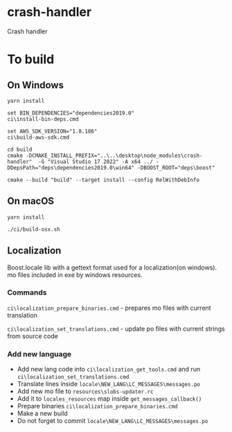 # crash-handler
Crash handler 

# To build 
## On Windows 
```
yarn install 

set BIN_DEPENDENCIES="dependencies2019.0"
ci\install-bin-deps.cmd

set AWS_SDK_VERSION="1.8.186"
ci\build-aws-sdk.cmd

cd build 
cmake -DCMAKE_INSTALL_PREFIX="..\..\desktop\node_modules\crash-handler"  -G "Visual Studio 17 2022" -A x64 ../ -DDepsPath="deps\dependencies2019.0\win64" -DBOOST_ROOT="deps\boost"

cmake --build "build" --target install --config RelWithDebInfo
```

## On macOS
```
yarn install 

./ci/build-osx.sh
```

## Localization

Boost.locale lib with a gettext format used for a localization(on windows). 
mo files included in exe by windows resources. 
### Commands 

`ci\localization_prepare_binaries.cmd` - prepares mo files with current translation 

`ci\localization_set_translations.cmd` - update po files with current strings from source code 

### Add new language 

* Add new lang code into `ci\localization_get_tools.cmd` and run `ci\localization_set_translations.cmd`
* Translate lines inside `locale\NEW_LANG\LC_MESSAGES\messages.po`
* Add new mo file to `resources\slobs-updater.rc`
* Add it to `locales_resources` map inside `get_messages_callback()`
* Prepare binaries `ci\localization_prepare_binaries.cmd`
* Make a new build 
* Do not forget to commit `locale\NEW_LANG\LC_MESSAGES\messages.po`